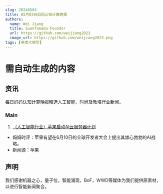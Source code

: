 ```yaml
---
slug: 20240503
title: 05月03日妈妈认知计算晚报
authors:
  name: Wei Jiang
  title: Suanfamama Founder
  url: https://github.com/weijiang2023
  image_url: https://github.com/weijiang2023.png
tags: [垂类大模型]
---
```


# 需自动生成的内容
## 资讯
每日妈妈认知计算晚报精选人工智能，时尚及教培行业新闻。

### Main

1. [（人工智能行业）苹果启动AI云服务器计划](https://mp.weixin.qq.com/s/lxABujm1mcj9sDEs20B97A)
* 妈妈时评：苹果有望在6月10日的全球开发者大会上提出其雄心勃勃的AI战略。
* 新闻源：苹果

## 声明

我们感谢机器之心，量子位，智能涌现，BoF，WWD等媒体为我们提供原素材，以进行智能新闻聚合。
